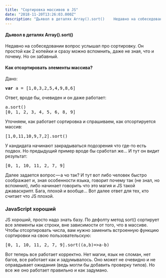 ```yaml
---
title: "Сортировка массивов в JS"
date: "2018-11-20T13:26:03.000Z"
description: "Дьявол в деталях Array().sort()    Недавно на собеседовании вопрос услышал про сортировку. Он простой как 2 копейки и сразу можн"
---
```


<h4>Дьявол в деталях Array().sort()</h4>

<p>Недавно на собеседовании вопрос услышал про сортировку. Он простой как 2 копейки и сразу можно вспомнить, даже не зная, что и почему. Но он забавный.</p>
<h4>Как отсортировать элементы массива?</h4>
<p>Дано:</p>
<pre><strong>var</strong> a = [1,0,3,2,5,4,9,8,6]</pre>
<p>Ответ, вроде бы, очевиден и он даже работает:</p>
<pre>a.sort()<br>[0, 1, 2, 3, 4, 5, 6, 8, 9]</pre>
<p>Уточняем, как работает сортировка и спрашиваем, как отсортируется массив:</p>
<pre>[1,0,11,10,9,7,2].sort()</pre>
<p>У кандидата начинают закрадываться подозрения что где-то есть подвох. Но предыдущий пример вроде бы сработал же… И тут он видит результат:</p>
<pre>[0, 1, 10, 11, 2, 7, 9]</pre>
<p>Далее задается вопрос — а чо так? И тут вот либо человек быстро соображает и, зная особенности языка, говорит почему так (не знал, но вспомнил), либо начинает говорить что это магия и JS такой джаваскрипт. Бага, плохой и вообще… Вот далее ответ для тех, кто считает что JS плохой.</p>
<h3>JavaScript хороший</h3>
<p>JS хороший, просто надо знать базу. По дефолту метод sort() сортирует все элементы как строки, вне зависимости от того, что в массиве. Чтобы отсортировать числа, вам нужно заменить встроенную функцию сортировки на свою пользовательскую:</p>
<pre>[0, 1, 10, 11, 2, 7, 9].sort((a,b)=&gt;a-b)</pre>
<p>Вот теперь все работает корректно. Нет магии, язык не сломан, нет багов, все работает как и задумывалось. Оно может не очевидно и не оправдывает ожидания (ведь могли бы добавить проверку типов). Но все же оно работает правильно и как задумано.</p>


